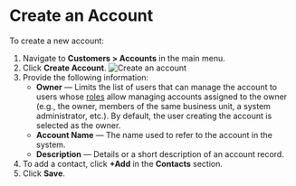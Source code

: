 <a id="user-guide-accounts-create"></a>

# Create an Account

To create a new account:

1. Navigate to **Customers > Accounts** in the main menu.
2. Click **Create Account**.
   ![Create an account](user/img/customers/accounts/accounts_create.png)
3. Provide the following information:
   * **Owner** — Limits the list of users that can manage the account to users whose [roles](../../system/user-management/roles/index.md#user-guide-user-management-permissions) allow managing accounts assigned to the owner (e.g., the owner, members of the same business unit, a system administrator, etc.). By default, the user creating the account is selected as the owner.
   * **Account Name** — The name used to refer to the account in the system.
   * **Description** — Details or a short description of an account record.
4. To add a contact, click **+Add** in the **Contacts** section.
5. Click **Save**.
